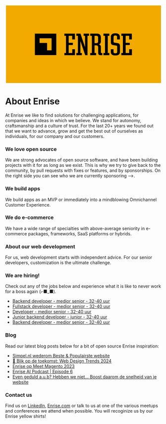 <p align="center"><a href="https://enrise.com" target="_blank"><img src="https://github.com/enrise/.github/blob/master/images/logo.png?raw=true"></a></p>

# About Enrise

At Enrise we like to find solutions for challenging applications, for companies and ideas in which we believe. We stand for autonomy, craftsmanship and a culture of trust. For the last 20+ years we found out that we want to advance, grow and get the best out of ourselves as individuals, for our company and our customers.

### We love open source

We are strong advocates of open source software, and have been building projects with it for as long as we exist.
This is why we try to give back to the community, by pull requests with fixes or features, and by sponsorships.
On the right side you can see who we are currently sponsoring -->.

### We build apps
We build apps as an MVP or immediately into a mindblowing Omnichannel Customer Experience.

### We do e-commerce
We have a wide range of specialties with above-average seniority in e-commerce packages, frameworks, SaaS platforms or hybrids.

### About our web development
For us, web development starts with independent advice. For our senior developers, customization is the ultimate challenge.

### We are hiring!

Check out any of the jobs below and experience what it is like to never work for a boss again (⌐■_■).

<!-- JOB-LIST:START -->
- [Backend developer - medior senior - 32-40 uur](https://jobs.enrise.com/backend-developer)
- [Fullstack developer - medior senior - 32-40 uur](https://jobs.enrise.com/fullstack-developer-team-quantum)
- [Developer - medior senior - 32-40 uur](https://jobs.enrise.com/fullstack-developer-team-hubble/nl)
- [Junior backend developer - junior - 32-40 uur](https://jobs.enrise.com/junior-backend-developer-team-enigma-2/nl?token=705e07e7d734f3239135f9f457bbb422)
- [Backend developer - medior senior - 32-40 uur](https://jobs.enrise.com/backend-developer-team-enigma/nl?token=7dff2b3adb1a1555ee5d26d0dbad1722)
<!-- JOB-LIST:END -->

### Blog

Read our latest blog posts below for a bit of open source Enrise inspiration:

<!-- POST-LIST:START -->
- [Simpel.nl wederom Beste &amp; Populairste website](https://enrise.com/2023/11/simpel-nl-wederom-beste-populairste-website-van-het-jaar/)
- [🔮 Blik op de toekomst: Web Design Trends 2024](https://enrise.com/2023/11/web-design-trends-2024/)
- [Enrise op Meet Magento 2023](https://enrise.com/2023/11/enrise-op-meet-magento-2023/)
- [Enrise AI Podcast | Episode 6](https://enrise.com/2023/11/enrise-ai-podcast-episode-6/)
- [Even geduld a.u.b? Hebben we niet… Boost daarom de snelheid van je website](https://enrise.com/2023/11/snelheid-van-je-applicatie/)
<!-- POST-LIST:END -->

### Contact us

Find us on <a href="https://www.linkedin.com/company/enrise/" target="_blank">LinkedIn</a>, <a href="https://enrise.com" target="_blank">Enrise.com</a> or talk to us at one of the various meetups and conferences we attend when possible. You will recoginize us by our Enrise yellow shirts!
